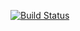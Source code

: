 [![Build Status](https://travis-ci.org/advanced-rest-client/anypoint-validatable-behavior.svg?branch=stage)](https://travis-ci.org/advanced-rest-client/anypoint-validatable-behavior)  

